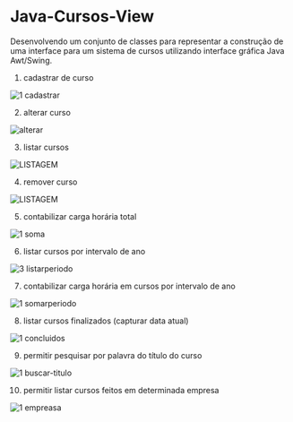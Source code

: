 # Java-Cursos-View
Desenvolvendo um conjunto de classes para representar a construção de uma
interface para um sistema de cursos utilizando interface gráfica Java Awt/Swing.

1. cadastrar de curso

![1 cadastrar](https://github.com/emilly-soares/Java-Courses-View/assets/54116441/351ed6e4-646b-450f-ada2-ceb21f963234)

2. alterar curso

![alterar](https://github.com/emilly-soares/Java-Courses-View/assets/54116441/5a316d42-70c9-4103-ba58-57a48f57a81b)

3. listar cursos
   
![LISTAGEM](https://github.com/emilly-soares/Java-Courses-View/assets/54116441/14230ef3-c517-4e21-95c2-6c149221d7b8)

4. remover curso
   
![LISTAGEM](https://github.com/emilly-soares/Java-Courses-View/assets/54116441/97ae71b0-95d7-45b6-bc1f-643387a41886)

5. contabilizar carga horária total

![1 soma](https://github.com/emilly-soares/Java-Courses-View/assets/54116441/c6bef726-42bd-4a83-ade7-bd795ad2424c)

6. listar cursos por intervalo de ano
    
![3 listarperiodo](https://github.com/emilly-soares/Java-Courses-View/assets/54116441/9203580a-2b20-4ec4-bb4c-9a7dc4fa47ab)

7. contabilizar carga horária em cursos por intervalo de ano

![1 somarperiodo](https://github.com/emilly-soares/Java-Courses-View/assets/54116441/f3ecfbb6-6ebe-4804-a76b-4132f0e12986)


8. listar cursos finalizados (capturar data atual)

![1 concluidos](https://github.com/emilly-soares/Java-Courses-View/assets/54116441/01e6e0ec-af30-4c23-89cd-7dd8879eaa02)


9. permitir pesquisar por palavra do título do curso

![1 buscar-titulo](https://github.com/emilly-soares/Java-Courses-View/assets/54116441/4db20f31-5306-4f75-899d-63ae140e43a9)

10. permitir listar cursos feitos em determinada empresa

![1 empreasa](https://github.com/emilly-soares/Java-Courses-View/assets/54116441/dbde799a-89ce-4f3f-9849-3bbafc3cc730)



